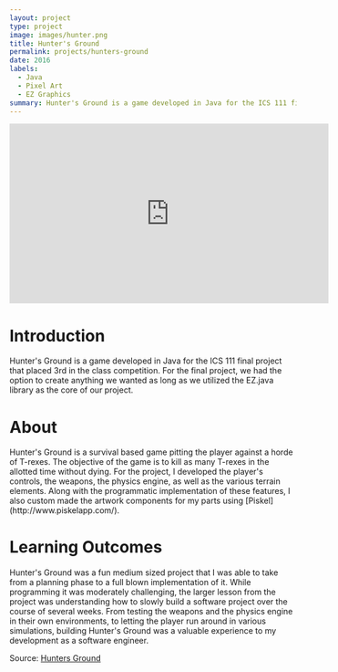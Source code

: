 ```yaml
---
layout: project
type: project
image: images/hunter.png
title: Hunter's Ground
permalink: projects/hunters-ground
date: 2016
labels:
  - Java
  - Pixel Art
  - EZ Graphics
summary: Hunter's Ground is a game developed in Java for the ICS 111 final project.
---
```


<iframe width="560" height="315" src="https://www.youtube.com/watch?v=Q2FQRYnHP0U" frameborder="0" allowfullscreen=""></iframe>

<h1> Introduction </h1>
Hunter's Ground is a game developed in Java for the ICS 111 final project that placed 3rd in the class competition. For the final project, we had the option to create anything we wanted as long as we utilized the EZ.java library as the core of our project.

<h1> About </h1>
Hunter's Ground is a survival based game pitting the player against a horde of T-rexes. The objective of the game is to kill as many T-rexes in the allotted time without dying. For the project, I developed the player's controls, the weapons, the physics engine, as well as the various terrain elements. Along with the programmatic implementation of these features, I also custom made the artwork components for my parts using [Piskel](http://www.piskelapp.com/).

<h1> Learning Outcomes </h1>
Hunter's Ground was a fun medium sized project that I was able to take from a planning phase to a full blown implementation of it. While programming it was moderately challenging, the larger lesson from the project was understanding how to slowly build a software project over the course of several weeks. From testing the weapons and the physics engine in their own environments, to letting the player run around in various simulations, building Hunter's Ground was a valuable experience to my development as a software engineer.

Source: <a href="https://github.com/seanytak/hunters-ground"><i class="large github icon"></i>Hunters Ground</a>
